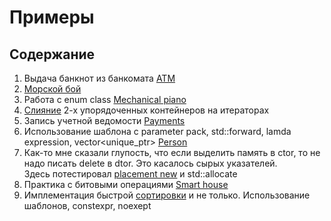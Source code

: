 # Примеры

## Содержание

1. Выдача банкнот из банкомата [ATM](https://github.com/vmf0min/Examples/tree/master/ATM)
2. [Морской бой](https://github.com/vmf0min/Examples/tree/master/Battlships_game)
3. Работа с enum class [Mechanical piano](https://github.com/vmf0min/Examples/tree/master/Mechanical_piano)
4. [Слияние](https://github.com/vmf0min/Examples/tree/master/Merge) 2-х упорядоченных контейнеров на итераторах
5. Запись учетной ведомости [Payments](https://github.com/vmf0min/Examples/tree/master/Payments)
6. Использование шаблона с parameter pack, std::forward, lamda expression, vector<unique_ptr> [Person](https://github.com/vmf0min/Examples/tree/master/Person)
7. Как-то мне сказали глупость, что если выделить память в ctor, то не надо писать delete в dtor. Это касалось сырых указателей.  
  Здесь потестировал [placement new](https://github.com/vmf0min/Examples/tree/master/placement_new) и std::allocate
8. Практика с битовыми операциями [Smart house](https://github.com/vmf0min/Examples/tree/master/Smart_house)
9. Имплементация быстрой [сортировки](https://github.com/vmf0min/Examples/tree/master/Sorting) и не только. Использование шаблонов, constexpr, noexept  
